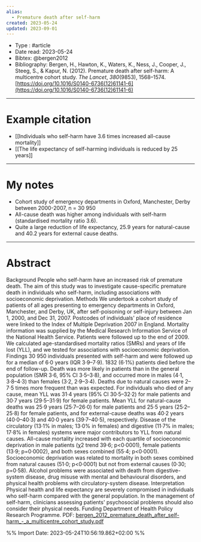 ```yaml
---
alias:
  - Premature death after self-harm
created: 2023-05-24
updated: 2023-09-01
---
```


- Type : #article 
- Date read: 2023-05-24
- Bibtex: @bergen2012
- Bibliography: Bergen, H., Hawton, K., Waters, K., Ness, J., Cooper, J., Steeg, S., & Kapur, N. (2012). Premature death after self-harm: A multicentre cohort study. _The Lancet_, _380_(9853), 1568–1574. [https://doi.org/10.1016/S0140-6736(12)61141-6](https://doi.org/10.1016/S0140-6736(12)61141-6)

---
# Example citation

- [[Individuals who self-harm have 3.6 times increased all-cause mortality]]
- [[The life expectancy of self-harming individuals is reduced by 25 years]]

---
# My notes
- Cohort study of emergency departments in Oxford, Manchester, Derby between 2000-2007, n = 30 950
- All-cause death was higher among individuals with self-harm (standardised mortality ratio 3.6).
- Quite a large reduction of life expectancy, 25.9 years for natural-cause and 40.2 years for external cause deaths.

---

# Abstract
Background
People who self-harm have an increased risk of premature death. The aim of this study was to investigate cause-specific premature death in individuals who self-harm, including associations with socioeconomic deprivation.
Methods
We undertook a cohort study of patients of all ages presenting to emergency departments in Oxford, Manchester, and Derby, UK, after self-poisoning or self-injury between Jan 1, 2000, and Dec 31, 2007. Postcodes of individuals' place of residence were linked to the Index of Multiple Deprivation 2007 in England. Mortality information was supplied by the Medical Research Information Service of the National Health Service. Patients were followed up to the end of 2009. We calculated age-standardised mortality ratios (SMRs) and years of life lost (YLL), and we tested for associations with socioeconomic deprivation.
Findings
30 950 individuals presented with self-harm and were followed up for a median of 6·0 years (IQR 3·9–7·9). 1832 (6·1%) patients died before the end of follow-up. Death was more likely in patients than in the general population (SMR 3·6, 95% CI 3·5–3·8), and occurred more in males (4·1, 3·8–4·3) than females (3·2, 2·9–3·4). Deaths due to natural causes were 2–7·5 times more frequent than was expected. For individuals who died of any cause, mean YLL was 31·4 years (95% CI 30·5–32·2) for male patients and 30·7 years (29·5–31·9) for female patients. Mean YLL for natural-cause deaths was 25·9 years (25·7–26·0) for male patients and 25·5 years (25·2–25·8) for female patients, and for external-cause deaths was 40·2 years (40·0–40·3) and 40·0 years (39·7–40·5), respectively. Disease of the circulatory (13·1% in males; 13·0% in females) and digestive (11·7% in males; 17·8% in females) systems were major contributors to YLL from natural causes. All-cause mortality increased with each quartile of socioeconomic deprivation in male patients (χ2 trend 39·6; p<0·0001), female patients (13·9; p=0·0002), and both sexes combined (55·4; p<0·0001). Socioeconomic deprivation was related to mortality in both sexes combined from natural causes (51·0; p<0·0001) but not from external causes (0·30; p=0·58). Alcohol problems were associated with death from digestive-system disease, drug misuse with mental and behavioural disorders, and physical health problems with circulatory-system disease.
Interpretation
Physical health and life expectancy are severely compromised in individuals who self-harm compared with the general population. In the management of self-harm, clinicians assessing patients' psychosocial problems should also consider their physical needs.
Funding
Department of Health Policy Research Programme.
PDF: [bergen_2012_premature_death_after_self-harm_-_a_multicentre_cohort_study.pdf](file:///Users/oskarflygare/Library/CloudStorage/OneDrive-KarolinskaInstitutet/30-39%20Resources/37%20-%20Personal%20research%20library/zotero-articles/Bergen/bergen_2012_premature_death_after_self-harm_-_a_multicentre_cohort_study.pdf)

%% Import Date: 2023-05-24T10:56:19.862+02:00 %%
